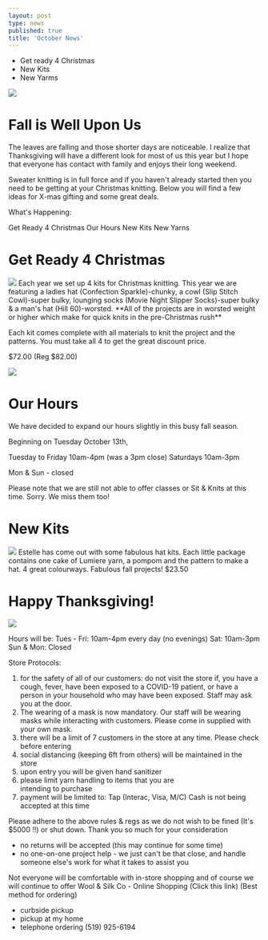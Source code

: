 ```yaml
---
layout: post
type: news
published: true
title: 'October News'
---
```


- Get ready 4 Christmas
- New Kits
- New Yarms

<img src="/img/fallleaves.jpg" /> 
<h1>Fall is Well Upon Us</h1>

The leaves are falling and those shorter days are noticeable. I realize that Thanksgiving will have a different look for most of us this year but I hope that everyone has contact with family and enjoys their long weekend. 

Sweater knitting is in full force and if you haven't already started then you need to be getting at your Christmas knitting. Below you will find a few ideas for X-mas gifting and some great deals. 
 
What's Happening:

Get Ready 4 Christmas
Our Hours
New Kits
New Yarns

<h1>Get Ready 4 Christmas</h1>

<img src="/img/xmas2020a.jpg" /> 
Each year we set up 4 kits for Christmas knitting. This year we are featuring a ladies hat (Confection Sparkle)-chunky, a cowl  (Slip Stitch Cowl)-super bulky,  lounging socks (Movie Night Slipper Socks)-super bulky & a man's hat (Hill 60)-worsted.
**All of the projects are in worsted weight or higher which make for quick knits in the pre-Christmas rush**

Each kit comes complete with all materials to knit the project and the patterns. You must take all 4 to get the great discount price.

$72.00  (Reg $82.00) 

<img src="/img/xmas2020b.jpg" /> 

<h1>Our Hours</h1>

We have decided to expand our hours slightly in this busy fall season. 

Beginning on Tuesday October 13th, 

Tuesday to Friday  10am-4pm  (was a 3pm close)
Saturdays 10am-3pm

Mon & Sun - closed

Please note that we are still not able to offer classes or Sit & Knits at this time. Sorry. We miss them too!

<h1>New Kits</h1>
<img src="/img/octkits.jpg" />  Estelle has come out with some fabulous hat kits. Each little package contains one cake of Lumiere yarn, a pompom and the pattern to make a hat. 4 great colourways. Fabulous fall projects! $23.50

<h1>Happy Thanksgiving!</h1>

<img src="/img/turkey.jpg" /> 

Hours will be:
Tues - Fri:  10am-4pm every day  (no evenings)
Sat:  10am-3pm
Sun & Mon:  Closed

Store Protocols:
1) for the safety of all of our customers: 
     do not visit the store if, you have a cough, fever,
    have been exposed to a COVID-19 patient, or have a
    person in your household who may have been
    exposed. Staff may ask you at the door.
2) The wearing of a mask is now mandatory.  Our staff
    will be wearing masks while interacting with
    customers. Please come in supplied with your own
    mask.  
3) there will be a limit of 7 customers in the store at any
    time. Please check before entering
4) social distancing (keeping 6ft from others) will be
    maintained in the store
5) upon entry you will be given hand sanitizer
6) please limit yarn handling to items that you are  
    intending to purchase
7) payment will be limited to:  Tap (Interac, Visa, M/C) 
    Cash is not being accepted at this time

Please adhere to the above rules & regs as we do not wish to be fined (It's $5000 !!) or shut down.
Thank you so much for your consideration

- no returns will be accepted 
   (this may continue for some time)
- no one-on-one project help - we just can't be that
  close, and handle someone else's work for what
   it takes to assist you

Not everyone will be comfortable with in-store shopping and of course we will continue to offer
Wool & Silk Co - Online Shopping   (Click this link)
(Best method for ordering)
- curbside pickup
- pickup at my home
- telephone ordering  (519) 925-6194
